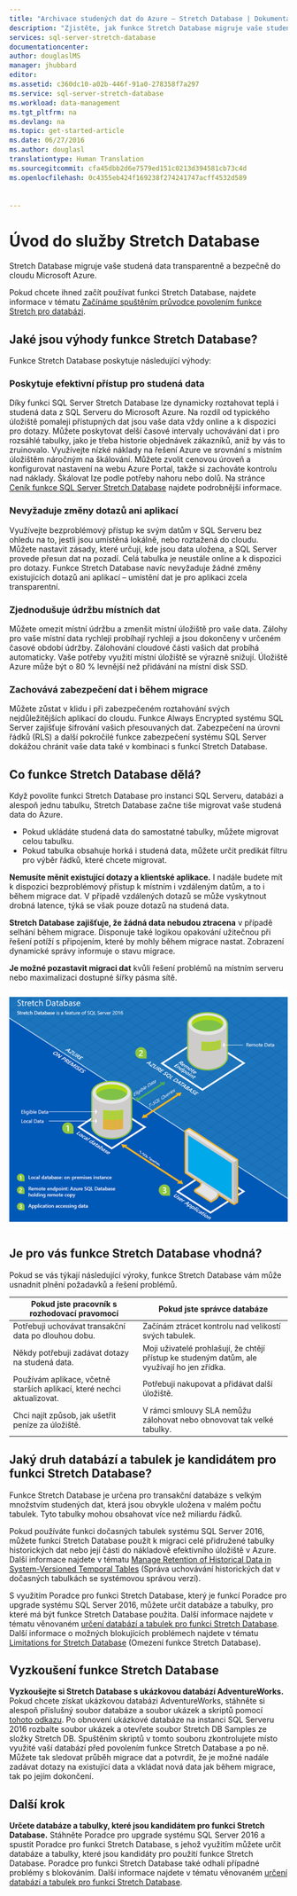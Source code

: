 ```yaml
---
title: "Archivace studených dat do Azure – Stretch Database | Dokumentace Microsoftu"
description: "Zjistěte, jak funkce Stretch Database migruje vaše studená data transparentně a bezpečně do cloudu Microsoft Azure."
services: sql-server-stretch-database
documentationcenter: 
author: douglaslMS
manager: jhubbard
editor: 
ms.assetid: c360dc10-a02b-446f-91a0-278358f7a297
ms.service: sql-server-stretch-database
ms.workload: data-management
ms.tgt_pltfrm: na
ms.devlang: na
ms.topic: get-started-article
ms.date: 06/27/2016
ms.author: douglasl
translationtype: Human Translation
ms.sourcegitcommit: cfa45dbb2d6e7579ed151c0213d394581cb73c4d
ms.openlocfilehash: 0c4355eb424f169238f274241747acff4532d589


---
```

# <a name="introduction-to-stretch-database"></a>Úvod do služby Stretch Database
Stretch Database migruje vaše studená data transparentně a bezpečně do cloudu Microsoft Azure.

Pokud chcete ihned začít používat funkci Stretch Database, najdete informace v tématu [Začínáme spuštěním průvodce povolením funkce Stretch pro databázi](sql-server-stretch-database-wizard.md).

## <a name="what-are-the-benefits-of-stretch-database"></a>Jaké jsou výhody funkce Stretch Database?
Funkce Stretch Database poskytuje následující výhody:

### <a name="provides-cost-effective-availability-for-cold-data"></a>Poskytuje efektivní přístup pro studená data
Díky funkci SQL Server Stretch Database lze dynamicky roztahovat teplá i studená data z SQL Serveru do Microsoft Azure. Na rozdíl od typického úložiště pomaleji přístupných dat jsou vaše data vždy online a k dispozici pro dotazy. Můžete poskytovat delší časové intervaly uchovávání dat i pro rozsáhlé tabulky, jako je třeba historie objednávek zákazníků, aniž by vás to zruinovalo. Využívejte nízké náklady na řešení Azure ve srovnání s místním úložištěm náročným na škálování. Můžete zvolit cenovou úroveň a konfigurovat nastavení na webu Azure Portal, takže si zachováte kontrolu nad náklady. Škálovat lze podle potřeby nahoru nebo dolů. Na stránce [Ceník funkce SQL Server Stretch Database](https://azure.microsoft.com/pricing/details/sql-server-stretch-database/) najdete podrobnější informace.

### <a name="doesnt-require-changes-to-queries-or-applications"></a>Nevyžaduje změny dotazů ani aplikací
Využívejte bezproblémový přístup ke svým datům v SQL Serveru bez ohledu na to, jestli jsou umístěná lokálně, nebo roztažená do cloudu.  Můžete nastavit zásady, které určují, kde jsou data uložena, a SQL Server provede přesun dat na pozadí. Celá tabulka je neustále online a k dispozici pro dotazy. Funkce Stretch Database navíc nevyžaduje žádné změny existujících dotazů ani aplikací – umístění dat je pro aplikaci zcela transparentní.

### <a name="streamlines-on-premises-data-maintenance"></a>Zjednodušuje údržbu místních dat
Můžete omezit místní údržbu a zmenšit místní úložiště pro vaše data. Zálohy pro vaše místní data rychleji probíhají rychleji a jsou dokončeny v určeném časové období údržby. Zálohování cloudové části vašich dat probíhá automaticky. Vaše potřeby využití místní úložiště se výrazně snižují. Úložiště Azure může být o 80 % levnější než přidávání na místní disk SSD.

### <a name="keeps-your-data-secure-even-during-migration"></a>Zachovává zabezpečení dat i během migrace
Můžete zůstat v klidu i při zabezpečeném roztahování svých nejdůležitějších aplikací do cloudu. Funkce Always Encrypted systému SQL Server zajišťuje šifrování vašich přesouvaných dat. Zabezpečení na úrovni řádků (RLS) a další pokročilé funkce zabezpečení systému SQL Server dokážou chránit vaše data také v kombinaci s funkcí Stretch Database.

## <a name="what-does-stretch-database-do"></a>Co funkce Stretch Database dělá?
Když povolíte funkci Stretch Database pro instanci SQL Serveru, databázi a alespoň jednu tabulku, Stretch Database začne tiše migrovat vaše studená data do Azure.

* Pokud ukládáte studená data do samostatné tabulky, můžete migrovat celou tabulku.
* Pokud tabulka obsahuje horká i studená data, můžete určit predikát filtru pro výběr řádků, které chcete migrovat.

**Nemusíte měnit existující dotazy a klientské aplikace.** I nadále budete mít k dispozici bezproblémový přístup k místním i vzdáleným datům, a to i během migrace dat. V případě vzdálených dotazů se může vyskytnout drobná latence, týká se však pouze dotazů na studená data.

**Stretch Database zajišťuje, že žádná data nebudou ztracena** v případě selhání během migrace. Disponuje také logikou opakování užitečnou při řešení potíží s připojením, které by mohly během migrace nastat. Zobrazení dynamické správy informuje o stavu migrace.

**Je možné pozastavit migraci dat** kvůli řešení problémů na místním serveru nebo maximalizaci dostupné šířky pásma sítě.

![Přehled funkce Stretch Database][StretchOverviewImage1]

## <a name="is-stretch-database-for-you"></a>Je pro vás funkce Stretch Database vhodná?
Pokud se vás týkají následující výroky, funkce Stretch Database vám může usnadnit plnění požadavků a řešení problémů.

| Pokud jste pracovník s rozhodovací pravomocí | Pokud jste správce databáze |
| --- | --- |
| Potřebuji uchovávat transakční data po dlouhou dobu. |Začínám ztrácet kontrolu nad velikostí svých tabulek. |
| Někdy potřebuji zadávat dotazy na studená data. |Moji uživatelé prohlašují, že chtějí přístup ke studeným datům, ale využívají ho jen zřídka. |
| Používám aplikace, včetně starších aplikací, které nechci aktualizovat. |Potřebuji nakupovat a přidávat další úložiště. |
| Chci najít způsob, jak ušetřit peníze za úložiště. |V rámci smlouvy SLA nemůžu zálohovat nebo obnovovat tak velké tabulky. |

## <a name="what-kind-of-databases-and-tables-are-candidates-for-stretch-database"></a>Jaký druh databází a tabulek je kandidátem pro funkci Stretch Database?
Funkce Stretch Database je určena pro transakční databáze s velkým množstvím studených dat, která jsou obvykle uložena v malém počtu tabulek. Tyto tabulky mohou obsahovat více než miliardu řádků.

Pokud používáte funkci dočasných tabulek systému SQL Server 2016, můžete funkci Stretch Database použít k migraci celé přidružené tabulky historických dat nebo její části do nákladově efektivního úložiště v Azure. Další informace najdete v tématu [Manage Retention of Historical Data in System-Versioned Temporal Tables](https://msdn.microsoft.com/library/mt637341.aspx) (Správa uchovávání historických dat v dočasných tabulkách se systémovou správou verzí).

S využitím Poradce pro funkci Stretch Database, který je funkcí Poradce pro upgrade systému SQL Server 2016, můžete určit databáze a tabulky, pro které má být funkce Stretch Database použita. Další informace najdete v tématu věnovaném [určení databází a tabulek pro funkci Stretch Database](sql-server-stretch-database-identify-databases.md). Další informace o možných blokujících problémech najdete v tématu [Limitations for Stretch Database](sql-server-stretch-database-limitations.md) (Omezení funkce Stretch Database).

## <a name="test-drive-stretch-database"></a>Vyzkoušení funkce Stretch Database
**Vyzkoušejte si Stretch Database s ukázkovou databází AdventureWorks.** Pokud chcete získat ukázkovou databázi AdventureWorks, stáhněte si alespoň příslušný soubor databáze a soubor ukázek a skriptů pomocí [tohoto odkazu](https://www.microsoft.com/download/details.aspx?id=49502). Po obnovení ukázkové databáze na instanci SQL Serveru 2016 rozbalte soubor ukázek a otevřete soubor Stretch DB Samples ze složky Stretch DB. Spuštěním skriptů v tomto souboru zkontrolujete místo využité vaší databází před povolením funkce Stretch Database a po ně. Můžete tak sledovat průběh migrace dat a potvrdit, že je možné nadále zadávat dotazy na existující data a vkládat nová data jak během migrace, tak po jejím dokončení.

## <a name="next-step"></a>Další krok
**Určete databáze a tabulky, které jsou kandidátem pro funkci Stretch Database.** Stáhněte Poradce pro upgrade systému SQL Server 2016 a spustit Poradce pro funkci Stretch Database, s jehož využitím můžete určit databáze a tabulky, které jsou kandidáty pro použití funkce Stretch Database. Poradce pro funkci Stretch Database také odhalí případné problémy s blokováním. Další informace najdete v tématu věnovaném [určení databází a tabulek pro funkci Stretch Database](sql-server-stretch-database-identify-databases.md).

<!--Image references-->
[StretchOverviewImage1]: ./media/sql-server-stretch-database-overview/StretchDBOverview.png
[StretchOverviewImage2]: ./media/sql-server-stretch-database-overview/StretchDBOverview1.png
[StretchOverviewImage3]: ./media/sql-server-stretch-database-overview/StretchDBOverview2.png



<!--HONumber=Jan17_HO4-->


